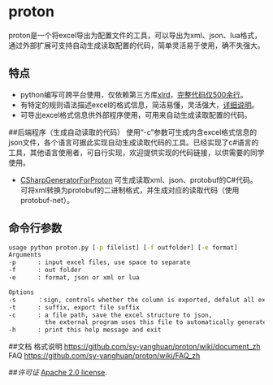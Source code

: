 # proton
proton是一个将excel导出为配置文件的工具，可以导出为xml、json、lua格式，通过外部扩展可支持自动生成读取配置的代码，简单灵活易于使用，确不失强大。

## 特点
- python编写可跨平台使用，仅依赖第三方库[xlrd](http://www.lexicon.net/sjmachin/xlrd.html)，[完整代码仅500余行](https://github.com/sy-yanghuan/proton/blob/master/proton.py)。
- 有特定的规则语法描述excel的格式信息，简洁易懂，灵活强大，[详细说明](https://github.com/sy-yanghuan/proton/wiki/document_zh)。
- 可导出excel格式信息供外部程序使用，可用来自动生成读取配置的代码。

##后端程序（生成自动读取的代码）
使用“-c”参数可生成内含excel格式信息的json文件，各个语言可据此实现自动生成读取代码的工具。已经实现了c#语言的工具，其他语言使用者，可自行实现，欢迎提供实现的代码链接，以供需要的同学使用。

- [CSharpGeneratorForProton](https://github.com/sy-yanghuan/CSharpGeneratorForProton) 可生成读取xml、json、protobuf的C#代码。 可将xml转换为protobuf的二进制格式，并生成对应的读取代码（使用protobuf-net）。

## 命令行参数
```cmd
usage python proton.py [-p filelist] [-f outfolder] [-e format]
Arguments 
-p      : input excel files, use space to separate 
-f      : out folder
-e      : format, json or xml or lua     

Options
-s      ：sign, controls whether the column is exported, defalut all export
-t      : suffix, export file suffix
-c      : a file path, save the excel structure to json, 
          the external program uses this file to automatically generate the read code      
-h      : print this help message and exit
```
##文档
格式说明 https://github.com/sy-yanghuan/proton/wiki/document_zh  
FAQ https://github.com/sy-yanghuan/proton/wiki/FAQ_zh

##*许可证*
[Apache 2.0 license](LICENSE).


